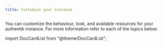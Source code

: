 ```yaml
---
title: Customize your instance
---
```


You can customize the behaviour, look, and available resources for your authentik instance. For more information refer to each of the topics below:

import DocCardList from "@theme/DocCardList";

<DocCardList />
